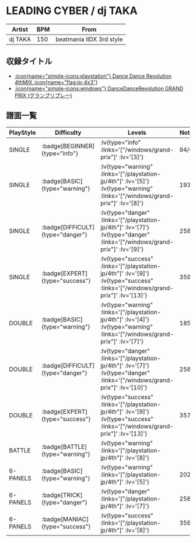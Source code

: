 # LEADING CYBER / dj TAKA

|Artist|BPM|From|
|------|---|----|
|dj TAKA|150|beatmania IIDX 3rd style|

## 収録タイトル

- [ :icon{name="simple-icons:playstation"} Dance Dance Revolution 4thMIX :icon{name="flag:jp-4x3"} ](/playstation-jp/4th)
- [ :icon{name="simple-icons:windows"} DanceDanceRevolution GRAND PRIX (グランプリプレー)](/windows/grand-prix)

## 譜面一覧

|PlayStyle|Difficulty|Levels|Notes|Movie|
|---------|----------|------|-----|-----|
|SINGLE| :badge[BEGINNER]{type="info"} | :lv{type="info" :links='["/windows/grand-prix"]' :lv='[3]'} |94/0||
|SINGLE| :badge[BASIC]{type="warning"} | :lv{type="warning" :links='["/playstation-jp/4th"]' :lv='[5]'}  :lv{type="warning" :links='["/windows/grand-prix"]' :lv='[8]'} |193/0||
|SINGLE| :badge[DIFFICULT]{type="danger"} | :lv{type="danger" :links='["/playstation-jp/4th"]' :lv='[7]'}  :lv{type="danger" :links='["/windows/grand-prix"]' :lv='[9]'} |258/0||
|SINGLE| :badge[EXPERT]{type="success"} | :lv{type="success" :links='["/playstation-jp/4th"]' :lv='[9]'}  :lv{type="success" :links='["/windows/grand-prix"]' :lv='[13]'} |359/0||
|DOUBLE| :badge[BASIC]{type="warning"} | :lv{type="warning" :links='["/playstation-jp/4th"]' :lv='[4]'}  :lv{type="warning" :links='["/windows/grand-prix"]' :lv='[7]'} |185/0||
|DOUBLE| :badge[DIFFICULT]{type="danger"} | :lv{type="danger" :links='["/playstation-jp/4th"]' :lv='[7]'}  :lv{type="danger" :links='["/windows/grand-prix"]' :lv='[10]'} |258/0||
|DOUBLE| :badge[EXPERT]{type="success"} | :lv{type="success" :links='["/playstation-jp/4th"]' :lv='[9]'}  :lv{type="success" :links='["/windows/grand-prix"]' :lv='[13]'} |357/0||
|BATTLE| :badge[BATTLE]{type="warning"} | :lv{type="warning" :links='["/playstation-jp/4th"]' :lv='[8]'} |||
|6-PANELS| :badge[BASIC]{type="warning"} | :lv{type="warning" :links='["/playstation-jp/4th"]' :lv='[5]'} |202/0||
|6-PANELS| :badge[TRICK]{type="danger"} | :lv{type="danger" :links='["/playstation-jp/4th"]' :lv='[7]'} |258/0||
|6-PANELS| :badge[MANIAC]{type="success"} | :lv{type="success" :links='["/playstation-jp/4th"]' :lv='[8]'} |359/0||
